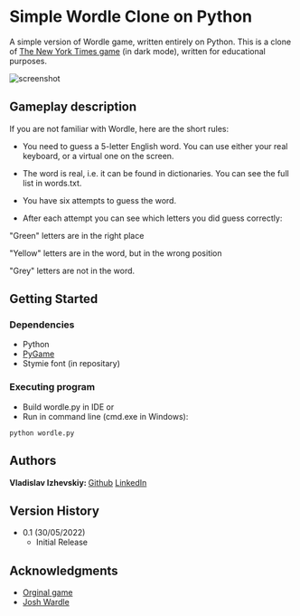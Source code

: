 # Simple Wordle Clone on Python

A simple version of Wordle game, written entirely on Python. This is a clone of [The New York Times game](https://www.nytimes.com/games/wordle/index.html) (in dark mode), written for educational purposes.

![screenshot](https://user-images.githubusercontent.com/104437147/170983590-31fee18d-f2a1-424e-8a72-7f82c5f2ad7e.png)

## Gameplay description

If you are not familiar with Wordle, here are the short rules:

- You need to guess a 5-letter English word. You can use either your real keyboard, or a virtual one on the screen.

- The word is real, i.e. it can be found in dictionaries. You can see the full list in words.txt.

- You have six attempts to guess the word.

- After each attempt you can see which letters you did guess correctly:

"Green" letters are in the right place

"Yellow" letters are in the word, but in the wrong position

"Grey" letters are not in the word.

## Getting Started

### Dependencies

* Python
* [PyGame](https://github.com/pygame/)
* Stymie font (in repositary)

### Executing program

* Build wordle.py in IDE
or
* Run in command line (cmd.exe in Windows):
```
python wordle.py
```

## Authors

<b>Vladislav Izhevskiy: </b>
[Github](https://github.com/ivlmag)
[LinkedIn](https://www.linkedin.com/in/izhevskiyvladislav)

## Version History

* 0.1 (30/05/2022)
    * Initial Release

## Acknowledgments

* [Orginal game](https://www.nytimes.com/games/wordle/index.html)
* [Josh Wardle](https://www.powerlanguage.co.uk/)
